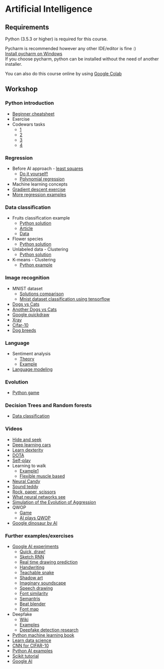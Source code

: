 # Artificial Intelligence

## Requirements

Python (3.5.3 or higher) is required for this course. 

Pycharm is recommended however any other IDE/editor is fine :)  
[Install pycharm on Windows](https://www.jetbrains.com/pycharm/)  
If you choose pycharm, python can be installed without the need of another installer.

You can also do this course online by using  [Google Colab](hhtps://colab.research.google.com)
## Workshop

### Python introduction

* [Beginner cheatsheet](https://github.com/ehmatthes/pcc/releases/download/v1.0.0/beginners_python_cheat_sheet_pcc.pdf)
* Exercise
* Codewars tasks
    * [1](https://www.codewars.com/kata/square-n-sum/python)
    * [2](https://www.codewars.com/kata/get-the-mean-of-an-array/python)
    * [3](https://www.codewars.com/kata/count-by-x/python)
    * [4](https://www.codewars.com/kata/sum-of-odd-numbers/python)

### Regression

* Before AI approach - [least squares](https://en.wikipedia.org/wiki/Least_squares)
    * [Do it yourself!](random_2d_dataset.py)
    * [Polynomial regression](polyfit.py)
* Machine learning concepts
* [Gradient descent exercise](docs/regression.md)
* [More regression examples](https://nbviewer.jupyter.org/github/JWarmenhoven/ISL-python/blob/master/Notebooks/Chapter%203.ipynb)

### Data classification

* Fruits classification example
    * [Python solution](https://github.com/susanli2016/Machine-Learning-with-Python/blob/master/Solving%20A%20Simple%20Classification%20Problem%20with%20Python.ipynb)
    * [Article](https://towardsdatascience.com/solving-a-simple-classification-problem-with-python-fruits-lovers-edition-d20ab6b071d2)
    * [Data](fruit_data_with_colors.txt)
* Flower species
    * [Python solution](https://github.com/rhiever/Data-Analysis-and-Machine-Learning-Projects/blob/master/example-data-science-notebook/Example%20Machine%20Learning%20Notebook.ipynb)
* Unlabeled data - Clustering
    * [Python solution](https://github.com/rasbt/python-machine-learning-book/blob/master/code/ch11/ch11.ipynb)
* K-means - Clustering
    * [Python example](https://nbviewer.jupyter.org/github/jdwittenauer/ipython-notebooks/blob/master/notebooks/ml/ML-Exercise7.ipynb)

### Image recognition

* MNIST dataset
    * [Solutions comparison](https://github.com/docmarionum1/python-data-science-primer/blob/master/scikitlearn/classification.ipynb)
    * [Mnist dataset classification using tensorflow](https://github.com/KamilLepek/Image-Classification/blob/master/3_Layer_Neural_Network.py)
* [Dogs vs Cats](https://nbviewer.jupyter.org/github/jdwittenauer/ipython-notebooks/blob/master/notebooks/fastai/Fastai-Lesson1.ipynb)
* [Another Dogs vs Cats](https://github.com/gsurma/image_classifier/blob/master/image_classifier.ipynb)
* [Google quickdraw](https://quickdraw.withgoogle.com/)
* [Xray](https://colab.research.google.com/github/mdai/ml-lessons/blob/master/lesson1-xray-images-classification.ipynb)
* [Cifar-10](https://mc.ai/cnn-image-classification-using-cifar-10-dataset-on-google-colab-tpu/)
* [Dog breeds](https://colab.research.google.com/drive/1ig439LU2Hrwo2isV6h7tguJgeFww9TaH)

### Language

* Sentiment analysis
    * [Theory](https://en.wikipedia.org/wiki/Sentiment_analysis)
    * [Example](https://github.com/rasbt/python-machine-learning-book/blob/master/code/ch08/ch08.ipynb)
* [Language modeling](https://nbviewer.jupyter.org/github/jdwittenauer/ipython-notebooks/blob/master/notebooks/fastai/Fastai-Lesson4.ipynb)
    

### Evolution
* [Python game](https://keiwan.itch.io/evolution)


### Decision Trees and Random forests
* [Data classification](https://share.cocalc.com/share/8b892baf91f98d0cf6172b872c8ad6694d0f7204/PythonDataScienceHandbook/notebooks/05.08-Random-Forests.ipynb)


### Videos

* [Hide and seek](https://www.youtube.com/watch?v=kopoLzvh5jY)
* [Deep learning cars](https://www.youtube.com/watch?v=Aut32pR5PQA)
* [Learn dexterity](https://www.youtube.com/watch?v=jwSbzNHGflM)
* [DOTA](https://www.youtube.com/watch?v=UZHTNBMAfAA)
* [Self-play](https://www.youtube.com/watch?v=OBcjhp4KSgQ)
* Learning to  walk
    * [Example1](https://www.youtube.com/watch?v=gn4nRCC9TwQ)
    * [Flexible muscle based](https://www.youtube.com/watch?v=pgaEE27nsQw)
* [Neural Candy](https://www.youtube.com/watch?v=ws3-Nl8_1qU)
* [Sound teddy](https://experiments.withgoogle.com/sound-teddy)
* [Rock, paper, scissors](https://www.youtube.com/watch?v=hyNruFqe1L0)
* [What neural networks see](https://experiments.withgoogle.com/what-neural-nets-see)
* [Simulation of the Evolution of Aggression](https://www.youtube.com/watch?v=YNMkADpvO4w)
* QWOP
   * [Game](https://www.google.com/search?client=firefox-b-d&q=qwop)
   * [AI plays QWOP](https://www.youtube.com/watch?v=e27TUmMkOA0)
* [Google dinosaur by AI](https://www.youtube.com/watch?v=sB_IGstiWlc)

### Further examples/exercises
* [Google AI experiments](https://experiments.withgoogle.com/collection/ai)
    * [Quick, draw!](https://quickdraw.withgoogle.com/)
    * [Sketch RNN](https://magenta.tensorflow.org/sketch-rnn-demo)
    * [Real time drawing prediction](https://andymatuschak.org/scrying-pen/)
    * [Handwriting](https://distill.pub/2016/handwriting/)
    * [Teachable snake](https://experiments.withgoogle.com/teachable-snake)
    * [Shadow art](https://experiments.withgoogle.com/shadow-art)
    * [Imaginary soundscape](https://experiments.withgoogle.com/imaginary-soundscape)
    * [Speech drawing](https://experiments.withgoogle.com/scribbling-speech)
    * [Font similarity](https://experiments.withgoogle.com/fontjoy)
    * [Semantris](https://research.google.com/semantris/)
    * [Beat blender](https://experiments.withgoogle.com/ai/beat-blender/view/)
    * [Font map](http://fontmap.ideo.com/)
* Deepfake
    * [Wiki](https://pl.wikipedia.org/wiki/Deepfake)
    * [Examples](https://www.creativebloq.com/features/deepfake-examples)
    * [Deepfake detection research](https://ai.googleblog.com/2019/09/contributing-data-to-deepfake-detection.html)
* [Python machine learning book](https://github.com/rasbt/python-machine-learning-book)
* [Learn data science](https://github.com/nborwankar/LearnDataScience)
* [CNN for CIFAR-10](https://github.com/ltpitt/python-jupyter-image-classification/blob/master/dlnd_image_classification.ipynb)
* [Python AI examples](https://github.com/jdwittenauer/ipython-notebooks)
* [Scikit tutorial](https://github.com/jakevdp/sklearn_tutorial)
* [Google AI](https://ai.google/)
